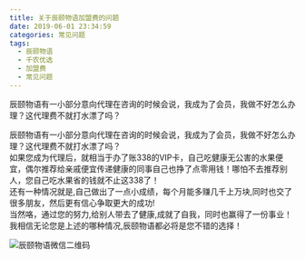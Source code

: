 ```yaml
---
title: 关于辰颐物语加盟费的问题
date: 2019-06-01 23:34:59
categories: 常见问题
tags:
  - 辰颐物语
  - 千农优选
  - 加盟费
  - 常见问题
---
```


辰颐物语有一小部分意向代理在咨询的时候会说，我成为了会员，我做不好怎么办理？这代理费不就打水漂了吗？  

<!-- more -->


辰颐物语有一小部分意向代理在咨询的时候会说，我成为了会员，我做不好怎么办理？这代理费不就打水漂了吗？  
如果您成为代理后，就相当于办了账338的VIP卡，自己吃健康无公害的水果便宜，偶尔推荐给亲戚便宜传递健康的同事自己也挣了点零用钱！哪怕不去推荐别人，您自己吃水果省的钱就不止这338了！  
还有一种情况就是,自己做出了一点小成绩，每个月能多赚几千上万块,同时也交了很多朋友，然后更有信心争取更大的成功!  
当然咯，通过您的努力,给别人带去了健康,成就了自我，同时也赢得了一份事业！  
我相信无论您是上述的哪种情况,辰颐物语都必将是您不错的选择！

![辰颐物语微信二维码](https://cdn.jsdelivr.net/gh/live17909/vxyanxuanhui8@1.1.1/img/kk.png)